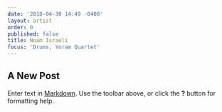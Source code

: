 ```yaml
---
date: '2018-04-30 14:49 -0400'
layout: artist
order: 0
published: false
title: Noam Israeli
focus: 'Drums, Yoram Quartet'
---
```

## A New Post

Enter text in [Markdown](http://daringfireball.net/projects/markdown/). Use the toolbar above, or click the **?** button for formatting help.
